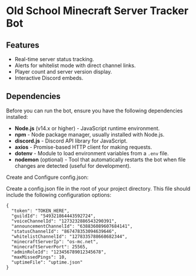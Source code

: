 # Old School Minecraft Server Tracker Bot

## Features

- Real-time server status tracking.
- Alerts for whitelist mode with direct channel links.
- Player count and server version display.
- Interactive Discord embeds.

## Dependencies

Before you can run the bot, ensure you have the following dependencies installed:

- **Node.js** (v14.x or higher) - JavaScript runtime environment.
- **npm** - Node package manager, usually installed with Node.js.
- **discord.js** - Discord API library for JavaScript.
- **axios** - Promise-based HTTP client for making requests.
- **dotenv** - Module to load environment variables from a `.env` file.
- **nodemon** (optional) - Tool that automatically restarts the bot when file changes are detected (useful for development).


Create and Configure config.json:

Create a config.json file in the root of your project directory. This file should include the following configuration options:

```
{
  "token": "TOKEN_HERE",
  "guildId": "549321864443592724",
  "voiceChannelId": "1273232886543290391",
  "announcementChannelId": "638836089607684141",
  "statusChannelId": "867478353094639646",
  "whitelistChannelId": "1278335788668682344",
  "minecraftServerIp": "os-mc.net",
  "minecraftServerPort": 25565,
  "adminRoleId": "123456789012345678",
  "maxMissedPings": 10,
  "uptimeFile": "uptime.json"
}

```







